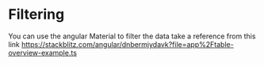 # Filtering
You can use the angular Material to filter the data
take a reference from this link https://stackblitz.com/angular/dnbermjydavk?file=app%2Ftable-overview-example.ts
